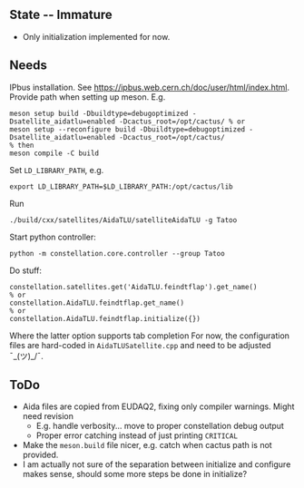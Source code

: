 ## State -- Immature
* Only initialization implemented for now.

## Needs
IPbus installation. See https://ipbus.web.cern.ch/doc/user/html/index.html.
Provide path when setting up meson. E.g.
```
meson setup build -Dbuildtype=debugoptimized -Dsatellite_aidatlu=enabled -Dcactus_root=/opt/cactus/ % or
meson setup --reconfigure build -Dbuildtype=debugoptimized -Dsatellite_aidatlu=enabled -Dcactus_root=/opt/cactus/
% then
meson compile -C build
```
Set `LD_LIBRARY_PATH`, e.g.
```
export LD_LIBRARY_PATH=$LD_LIBRARY_PATH:/opt/cactus/lib
```
Run
```
./build/cxx/satellites/AidaTLU/satelliteAidaTLU -g Tatoo
```
Start python controller:
```
python -m constellation.core.controller --group Tatoo
```

Do stuff:
```
constellation.satellites.get('AidaTLU.feindtflap').get_name()
% or
constellation.AidaTLU.feindtflap.get_name()
% or
constellation.AidaTLU.feindtflap.initialize({})
```
Where the latter option supports tab completion
For now, the configuration files are hard-coded in `AidaTLUSatellite.cpp` and need to be adjusted ¯\_(ツ)_/¯.

## ToDo
* Aida files are copied from EUDAQ2, fixing only compiler warnings. Might need revision
  * E.g. handle verbosity... move to proper constellation debug output
  * Proper error catching instead of just printing `CRITICAL`
* Make the `meson.build` file nicer, e.g. catch when cactus path is not provided.
* I am actually not sure of the separation between initialize and configure makes sense, should some more steps be done in initialize?
